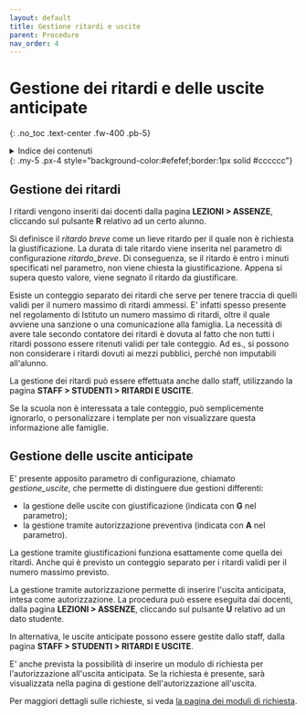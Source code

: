 ```yaml
---
layout: default
title: Gestione ritardi e uscite
parent: Procedure
nav_order: 4
---
```


# Gestione dei ritardi e delle uscite anticipate
{: .no_toc .text-center .fw-400 .pb-5}

<details markdown="block">
  <summary>Indice dei contenuti</summary>
  {: .text-delta .text-center}
1. TOC
{:toc}
</details>
{: .my-5 .px-4 style="background-color:#efefef;border:1px solid #cccccc"}


## Gestione dei ritardi

I ritardi vengono inseriti dai docenti dalla pagina **LEZIONI > ASSENZE**, cliccando sul pulsante
**R** relativo ad un certo alunno.

Si definisce il _ritardo breve_ come un lieve ritardo per il quale non è richiesta la
giustificazione. La durata di tale ritardo viene inserita nel parametro di configurazione _ritardo_breve_.
Di conseguenza, se il ritardo è entro i minuti specificati nel parametro, non viene chiesta la giustificazione.
Appena si supera questo valore, viene segnato il ritardo da giustificare.

Esiste un conteggio separato dei ritardi che serve per tenere traccia di quelli validi per il numero
massimo di ritardi ammessi. E' infatti spesso presente nel regolamento di Istituto un numero massimo
di ritardi, oltre il quale avviene una sanzione o una comunicazione alla famiglia.
La necessità di avere tale secondo contatore dei ritardi è dovuta al fatto che non tutti i ritardi
possono essere ritenuti validi per tale conteggio.
Ad es., si possono non considerare i ritardi dovuti ai mezzi pubblici, perché non imputabili all'alunno.

La gestione dei ritardi può essere effettuata anche dallo staff, utilizzando la
pagina **STAFF > STUDENTI > RITARDI E USCITE**.

Se la scuola non è interessata a tale conteggio, può semplicemente ignorarlo, o personalizzare i
template per non visualizzare questa informazione alle famiglie.


## Gestione delle uscite anticipate

E' presente apposito parametro di configurazione, chiamato _gestione_uscite_, che permette di
distinguere due gestioni differenti:
- la gestione delle uscite con giustificazione (indicata con **G** nel parametro);
- la gestione tramite autorizzazione preventiva (indicata con **A** nel parametro).

La gestione tramite giustificazioni funziona esattamente come quella dei ritardi.
Anche qui è previsto un conteggio separato per i ritardi validi per il numero massimo previsto.

La gestione tramite autorizzazione permette di inserire l'uscita anticipata, intesa
come autorizzazione.
La procedura può essere eseguita dai docenti, dalla pagina **LEZIONI > ASSENZE**,
cliccando sul pulsante **U** relativo ad un dato studente.

In alternativa, le uscite anticipate possono essere gestite dallo staff, dalla pagina
**STAFF > STUDENTI > RITARDI E USCITE**.

E' anche prevista la possibilità di inserire un modulo di richiesta per l'autorizzazione
all'uscita anticipata. Se la richiesta è presente, sarà visualizzata nella pagina di gestione
dell'autorizzazione all'uscita.

Per maggiori dettagli sulle richieste, si veda [la pagina dei moduli di richiesta](/task-request.md).
